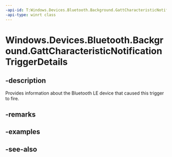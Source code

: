 ```yaml
---
-api-id: T:Windows.Devices.Bluetooth.Background.GattCharacteristicNotificationTriggerDetails
-api-type: winrt class
---
```


<!-- Class syntax.
public class GattCharacteristicNotificationTriggerDetails : Windows.Devices.Bluetooth.Background.IGattCharacteristicNotificationTriggerDetails, Windows.Devices.Bluetooth.Background.IGattCharacteristicNotificationTriggerDetails2
-->

# Windows.Devices.Bluetooth.Background.GattCharacteristicNotificationTriggerDetails

## -description
Provides information about the Bluetooth LE device that caused this trigger to fire.

## -remarks

## -examples

## -see-also
